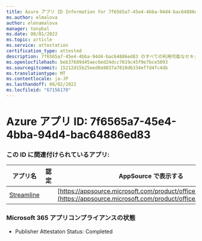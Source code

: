 ```yaml
---
title: Azure アプリ ID Information for 7f6565a7-45e4-4bba-94d4-bac64886ed83
ms.author: elmalova
author: elenamalova
manager: tonybal
ms.date: 08/01/2022
ms.topic: article
ms.service: attestation
certification_type: attested
description: 7f6565a7-45e4-4bba-94d4-bac64886ed83 のすべての利用可能なセキュリティとコンプライアンス情報。
ms.openlocfilehash: beb37689d45aec6ed24dcc7019c45f9e7bce5093
ms.sourcegitcommit: 15212d15b25eed0a9837a7010d6334ef7d4fc4db
ms.translationtype: MT
ms.contentlocale: ja-JP
ms.lasthandoff: 08/02/2022
ms.locfileid: "67156170"
---
```

# <a name="azure-app-id-7f6565a7-45e4-4bba-94d4-bac64886ed83"></a>Azure アプリ ID: 7f6565a7-45e4-4bba-94d4-bac64886ed83


### <a name="apps-associated-with-this-id"></a>この ID に関連付けられているアプリ:
| **アプリ名** | **認定** | **AppSource で表示する** |
|--------------|---------------|-----------------------|
| [Streamline](../forward/WA200004100.md) |  | [https://appsource.microsoft.com/product/office/WA200004100](https://appsource.microsoft.com/product/office/WA200004100) |

### <a name="microsoft-365-app-compliance-status"></a>Microsoft 365 アプリコンプライアンスの状態
- Publisher Attestaton Status: Completed
